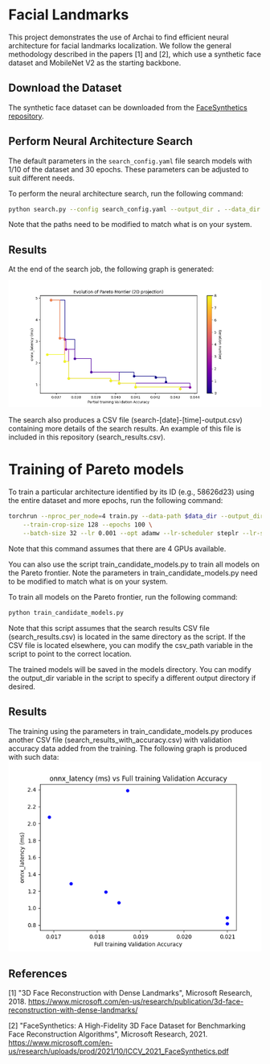 # Facial Landmarks

This project demonstrates the use of Archai to find efficient neural architecture for facial landmarks localization. We follow the general methodology described in the papers [1] and [2], which use a synthetic face dataset and MobileNet V2 as the starting backbone.

## Download the Dataset

The synthetic face dataset can be downloaded from the [FaceSynthetics repository](https://github.com/microsoft/FaceSynthetics).

## Perform Neural Architecture Search

The default parameters in the `search_config.yaml` file search models with 1/10 of the dataset and 30 epochs. These parameters can be adjusted to suit different needs.

To perform the neural architecture search, run the following command:

```bash
python search.py --config search_config.yaml --output_dir . --data_dir face_synthetics/dataset_100000
```

Note that the paths need to be modified to match what is on your system. 

## Results
At the end of the search job, the following graph is generated:

![Results of NAS](pareto_Partial_training_Validation_Accuracy_vs_onnx_latency_ms.png)

The search also produces a CSV file (search-[date]-[time]-output.csv) containing more details of the search results. An example of this file is included in this repository (search_results.csv).

# Training of Pareto models

To train a particular architecture identified by its ID (e.g., 58626d23) using the entire dataset and more epochs, run the following command:

```bash
torchrun --nproc_per_node=4 train.py --data-path $data_dir --output_dir $output_dir --nas_search_archid $arch_id --search_result_csv $csv \
    --train-crop-size 128 --epochs 100 \
    --batch-size 32 --lr 0.001 --opt adamw --lr-scheduler steplr --lr-step-size 100 --lr-gamma 0.5 -wd 0.00001
```

Note that this command assumes that there are 4 GPUs available.

You can also use the script train_candidate_models.py to train all models on the Pareto frontier. Note the parameters in train_candidate_models.py need to be modified to match what is on your system.

To train all models on the Pareto frontier, run the following command:

```bash
python train_candidate_models.py
```

Note that this script assumes that the search results CSV file (search_results.csv) is located in the same directory as the script. If the CSV file is located elsewhere, you can modify the csv_path variable in the script to point to the correct location.

The trained models will be saved in the models directory. You can modify the output_dir variable in the script to specify a different output directory if desired.

## Results
The training using the parameters in train_candidate_models.py produces another CSV file (search_results_with_accuracy.csv) with validation accuracy data added from the training. The following graph is produced with such data:
![Results of full training](onnx_latency_(ms)_vs_Full_training_Validation_Accuracy.png)

## References

[1] "3D Face Reconstruction with Dense Landmarks", Microsoft Research, 2018. https://www.microsoft.com/en-us/research/publication/3d-face-reconstruction-with-dense-landmarks/

[2] "FaceSynthetics: A High-Fidelity 3D Face Dataset for Benchmarking Face Reconstruction Algorithms", Microsoft Research, 2021. https://www.microsoft.com/en-us/research/uploads/prod/2021/10/ICCV_2021_FaceSynthetics.pdf